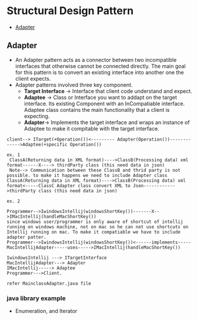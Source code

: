 # Structural Design Pattern
- [Adapter](#adapter)


## Adapter
- An Adapter pattern acts as a connector between two incompatible interfaces that otherwise cannot be connected directly. The main goal for this pattern is to convert an existing interface into another one the client expects.
- Adapter patterns involved three key component.
   - **Target Interface** -> Interface that client code understand and expect.
   - **Adaptee** -> Class or Interface you want to addapt on the target interface. Its existing Component with an InCompatiable interface. Adaptee class contains the main functionality that a client is expecting. 
   - **Adapter**-> Implements the target interface and wraps an instance of Adaptee to make it compitable with the target interface.
```
client--> ITarget(+Operation())<--------- Adapter(Operation())------------->Adaptee(+specific Operation())

ex. 1
 ClassA(Returning data in XML format)---->ClassB(Processing data) xml format------X----> thirdParty class (this need data in json)
 Note--> Communication between these ClassB and thrid party is not possible. to make it happens we need to include Adapter class
ClassA(Returning data in XML format)---->ClassB(Processing data) xml format<-----ClassC Adapter class convert XML to Json------------>thirdParty class (this need data in json)

ex. 2

Programmer-->IwindowsIntellij(windowsShortKey())-------X-->IMacIntellij(handleMacShortKey())
since windows user/programmer is only aware of shortcut of intellij running on windows machine, not on mac so he can not use shortcuts on Intellij running on mac. To make it compatiable we have to include adapter patter.
Programmer-->IwindowsIntellij(windowsShortKey())<------implements-----MacIntellijAdapter-----uses----->IMacIntellij(handleMacShortKey())

IwindowsIntellij ---> ITargetInterface
MacIntellijAdapter---> Adapter
IMacIntellij-----> Adaptee
Programmer--->Client.

refer MainclassAdapter.java file
```
### java library example
- Enumeration, and Iterator
